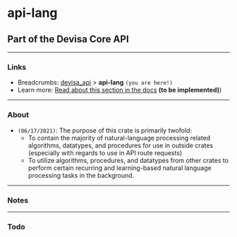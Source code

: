 # api-lang
## Part of the Devisa Core API

---
### Links
- Breadcrumbs: [devisa_api](../../README.md) > **api-lang** `(you are here!)`
- Learn more: [Read about this section in the docs](#) **(to be implemented)**)

---
### About
- `(06/17/2021)`: The purpose of this crate is primarily twofold:
    - To contain the majority of natural-language processing related algorithms, datatypes, and procedures for use in outside crates (especially with regards to use in API route requests)
    - To utilize algorithms, procedures, and datatypes from other crates to perform certain recurring and learning-based natural language processing tasks in the background.

---
### Notes


---
### Todo
